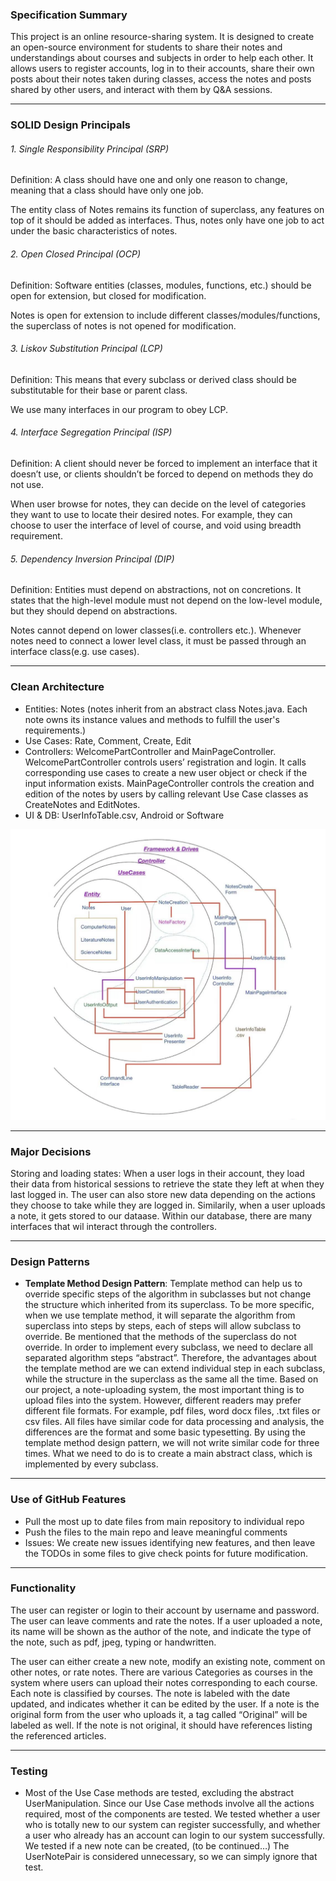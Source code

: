 
### Specification Summary
This project is an online resource-sharing system. It is designed to create an open-source environment for students to share their notes and understandings about courses and subjects in order to help each other. It allows users to register accounts, log in to their accounts, share their own posts about their notes taken during classes, access the notes and posts shared by other users, and interact with them by Q&A sessions.

***
### SOLID Design Principals

###### 1. Single Responsibility Principal (SRP)

Definition: A class should have one and only one reason to change, meaning that a class should have only one job.

The entity class of Notes remains its function of superclass, any features on top of it should be added as interfaces. Thus, notes only have one job to act under the basic characteristics of notes.

###### 2. Open Closed Principal (OCP)

Definition: Software entities (classes, modules, functions, etc.) should be open for extension, but closed for modification.

Notes is open for extension to include different classes/modules/functions, the superclass of notes is not opened for modification.


###### 3. Liskov Substitution Principal (LCP)

Definition: This means that every subclass or derived class should be substitutable for their base or parent class.

We use many interfaces in our program to obey LCP. 


###### 4. Interface Segregation Principal (ISP)

Definition: A client should never be forced to implement an interface that it doesn’t use, or clients shouldn’t be forced to depend on methods they do not use.

When user browse for notes, they can decide on the level of categories they want to use to locate their desired notes. For example, they can choose to user the interface of level of course, and void using breadth requirement.

###### 5. Dependency Inversion Principal (DIP)

Definition: Entities must depend on abstractions, not on concretions. It states that the high-level module must not depend on the low-level module, but they should depend on abstractions.

Notes cannot depend on lower classes(i.e. controllers etc.). Whenever notes need to connect a lower level class, it must be passed through an interface class(e.g. use cases).

  
***
### Clean Architecture 

- Entities: Notes (notes inherit from an abstract class Notes.java. Each note owns its instance values and methods to fulfill the user's requirements.)
- Use Cases: Rate, Comment, Create, Edit
- Controllers: WelcomePartController and MainPageController. WelcomePartController controls users’ registration and login. It calls corresponding use cases to create a new user object or check if the input information exists. MainPageController controls the creation and edition of the notes by users by calling relevant Use Case classes as CreateNotes and EditNotes.
- UI & DB: UserInfoTable.csv, Android or Software

![Diagram](ClearArchitectureDIagram.png)

***
### Major Decisions 

Storing and loading states: When a user logs in their account, they load their data from historical sessions to retrieve the state they left at when they last logged in. The user can also store new data depending on the actions they choose to take while they are logged in. Similarily, when a user uploads a note, it gets stored to our dataase. Within our database, there are many interfaces that wil interact through the controllers.



***
### Design Patterns
- **Template Method Design Pattern**: 
 Template method can help us to override specific steps of the algorithm in subclasses
but not change the structure which inherited from its superclass. To be more specific,
when we use template method, it will separate the algorithm from superclass into steps
by steps, each of steps will allow subclass to override. Be mentioned that the methods
of the superclass do not override. In order to implement every subclass, we need to
declare all separated algorithm steps “abstract”. Therefore, the advantages about the
template method are we can extend individual step in each subclass, while the structure
in the superclass as the same all the time. Based on our project, a note-uploading system, the most important thing is to upload files into the system. However, different readers may prefer different file formats. For example, pdf files, word docx files, .txt files or csv files. All files have similar code for data processing and analysis, the differences are the format and some basic typesetting. By using the template method design pattern, we will not write similar code for three times. What we need to do is to create a main abstract class, which is
implemented by every subclass. 


***
### Use of GitHub Features
- Pull the most up to date files from main repository to individual repo
- Push the files to the main repo and leave meaningful comments
- Issues: We create new issues identifying new features, and then leave the TODOs in some files to give check points for future modification.

***
### Functionality  

The user can register or login to their account by username and password. The user can leave comments and rate the notes. If a user uploaded a note, its name will be shown as the author of the note, and indicate the type of the note, such as pdf, jpeg, typing or handwritten.

The user can either create a new note, modify an existing note, comment on other notes, or rate notes. There are various Categories as courses in the system where users can upload their notes corresponding to each course. Each note is classified by courses. The note is labeled with the date updated, and indicates whether it can be edited by the user. If a note is the original form from the user who uploads it, a tag called “Original” will be labeled as well. If the note is not original, it should have references listing the referenced articles.



***
### Testing
- Most of the Use Case methods are tested, excluding the abstract UserManipulation. Since our Use Case methods involve all the actions required, most of the components are tested. We tested whether a user who is totally new to our system can register successfully, and whether a user who already has an account can login to our system successfully. We tested if a new note can be created, (to be continued…) The UserNotePair is considered unnecessary, so we can simply ignore that test.





